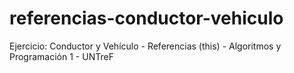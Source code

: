 # referencias-conductor-vehiculo
 Ejercicio: Conductor y Vehículo - Referencias (this) - Algoritmos y Programación 1 - UNTreF
